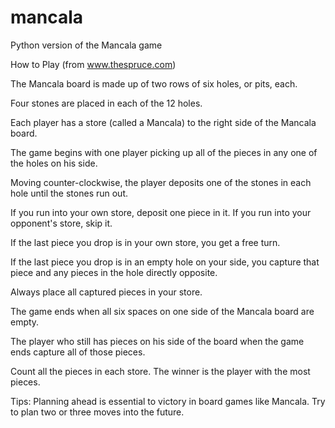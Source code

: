 # mancala
Python version of the Mancala game

How to Play (from www.thespruce.com)

The Mancala board is made up of two rows of six holes, or pits, each.

Four stones are placed in each of the 12 holes.

Each player has a store (called a Mancala) to the right side of the Mancala board.

The game begins with one player picking up all of the pieces in any one of the holes on his side.

Moving counter-clockwise, the player deposits one of the stones in each hole until the stones run out.

If you run into your own store, deposit one piece in it. If you run into your opponent's store, skip it.

If the last piece you drop is in your own store, you get a free turn.

If the last piece you drop is in an empty hole on your side, you capture that piece and any pieces in 
the hole directly opposite.

Always place all captured pieces in your store.

The game ends when all six spaces on one side of the Mancala board are empty.

The player who still has pieces on his side of the board when the game ends capture all of those pieces.

Count all the pieces in each store. The winner is the player with the most pieces.

Tips:
Planning ahead is essential to victory in board games like Mancala. Try to plan two or three moves into the future.







